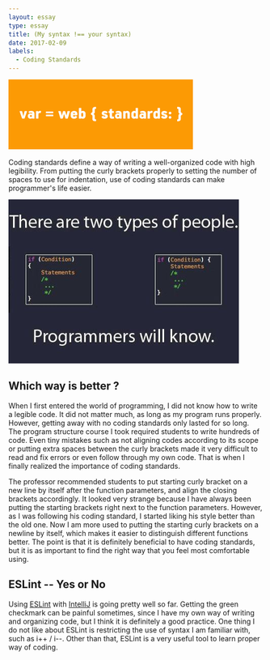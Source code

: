 ```yaml
---
layout: essay
type: essay
title: (My syntax !== your syntax)
date: 2017-02-09
labels:
  - Coding Standards
---
```

<img class="ui medium left floated image" src="../images/coding_standard.png">

Coding standards define a way of writing a well-organized code with high legibility.
From putting the curly brackets properly to setting the number of spaces to use for indentation,
use of coding standards can make programmer's life easier.

<img class="ui medium right floated image" src="../images/two_types.png">

## Which way is better ?

When I first entered the world of programming, I did not know how to write a legible code. It did not matter much, as long as my program runs properly. However, getting away with no coding standards only lasted for so long. The program structure course I took required students to write hundreds of code. Even tiny mistakes such as not aligning codes according to its scope or putting extra spaces between the curly brackets made it very difficult to read and fix errors or even follow through my own code. That is when I finally realized the importance of coding standards.

The professor recommended students to put starting curly bracket on a new line by itself after the function parameters, and align the closing brackets accordingly. It looked very strange because I have always been putting the starting brackets right next to the function parameters. However, as I was following his coding standard, I started liking his style better than the old one. Now I am more used to putting the starting curly brackets on a newline by itself, which makes it easier to distinguish different functions better. The point is that it is definitely beneficial to have coding standards, but it is as important to find the right way that you feel most comfortable using.

## ESLint -- Yes or No

Using [ESLint](eslint.org) with [IntelliJ](https://www.jetbrains.com/idea/) is going pretty well so far. Getting the green checkmark can be painful sometimes, since I have my own way of writing and organizing code, but I think it is definitely a good practice. One thing I do not like about ESLint is restricting the use of syntax I am familiar with, such as i++ / i--. Other than that, ESLint is a very useful tool to learn proper way of coding.  
